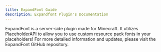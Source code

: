 ```yaml
---
title: ExpandFont Guide
description: Expandfont Plugin's Documentation
---
```


ExpandFont is a server-side plugin made for Minecraft. It utilizes PlaceholderAPI to allow you to use custom resource pack fonts in your placeholders!
For more detailed information and updates, please visit the ExpandFont GitHub repository.